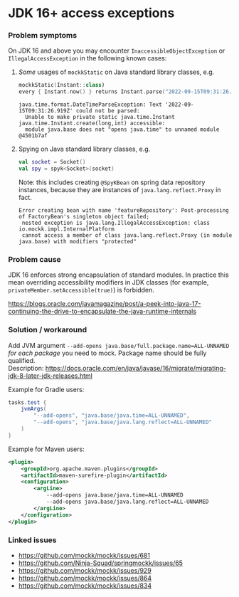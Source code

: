 # JDK 16+ access exceptions

### Problem symptoms 
On JDK 16 and above you may encounter `InaccessibleObjectException` or `IllegalAccessException` in the following known cases:
1. _Some_ usages of `mockkStatic` on Java standard library classes, e.g. 
   ```kotlin
   mockkStatic(Instant::class)
   every { Instant.now() } returns Instant.parse("2022-09-15T09:31:26.919Z")
   ```
   ```
   java.time.format.DateTimeParseException: Text '2022-09-15T09:31:26.919Z' could not be parsed:
     Unable to make private static java.time.Instant java.time.Instant.create(long,int) accessible: 
     module java.base does not "opens java.time" to unnamed module @4501b7af
   ```

2. Spying on Java standard library classes, e.g.
   ```kotlin
   val socket = Socket()
   val spy = spyk<Socket>(socket)
   ```
    Note: this includes creating `@SpyKBean` on spring data repository instances, because they are instances of `java.lang.reflect.Proxy` in fact.
   ```
   Error creating bean with name 'featureRepository': Post-processing of FactoryBean's singleton object failed;
    nested exception is java.lang.IllegalAccessException: class io.mockk.impl.InternalPlatform 
    cannot access a member of class java.lang.reflect.Proxy (in module java.base) with modifiers "protected"
   ```

### Problem cause
JDK 16 enforces strong encapsulation of standard modules. In practice this mean overriding accessibility modifiers in JDK classes (for example,  `privateMember.setAccessible(true)`) is forbidden.

https://blogs.oracle.com/javamagazine/post/a-peek-into-java-17-continuing-the-drive-to-encapsulate-the-java-runtime-internals

### Solution / workaround
Add JVM argument `--add-opens java.base/full.package.name=ALL-UNNAMED` _for each package_ you need to mock. Package name should be fully qualified.  
Description: https://docs.oracle.com/en/java/javase/16/migrate/migrating-jdk-8-later-jdk-releases.html

Example for Gradle users:
```groovy
tasks.test {
    jvmArgs(
        "--add-opens", "java.base/java.time=ALL-UNNAMED",
        "--add-opens", "java.base/java.lang.reflect=ALL-UNNAMED"
    )
}
```

Example for Maven users:
```xml
<plugin>
    <groupId>org.apache.maven.plugins</groupId>
    <artifactId>maven-surefire-plugin</artifactId>
    <configuration>
        <argLine>
            --add-opens java.base/java.time=ALL-UNNAMED
            --add-opens java.base/java.lang.reflect=ALL-UNNAMED
        </argLine>
    </configuration>
</plugin>
```

### Linked issues
* https://github.com/mockk/mockk/issues/681
* https://github.com/Ninja-Squad/springmockk/issues/65
* https://github.com/mockk/mockk/issues/929
* https://github.com/mockk/mockk/issues/864
* https://github.com/mockk/mockk/issues/834